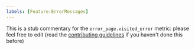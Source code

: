 ```yaml
---
labels: [Feature:ErrorMessages]
---
```


This is a stub commentary for the `error_page.visited_error` metric: please feel free to edit (read the
[contributing guidelines](https://github.com/mozilla/glean-annotations/blob/main/CONTRIBUTING.md)
if you haven't done this before)
